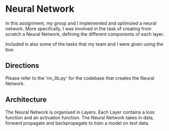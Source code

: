 # Neural Network
In this assignment, my group and I implemented and optimsied a neural network. More specifcally, I was involved in the task of creating from scratch a Neural Network, defining the different components of each layer.

Included is also some of the tasks that my team and I were given using the buu

## Directions
Please refer to the 'nn_lib.py' for the codebase that creates the Neural Network.


## Architecture
The Neural Network is organised in Layers. Each Layer contains a loss function and an activation function. The Neural Network takes in data, forward propagate and backpropagate to train a model on test data.
